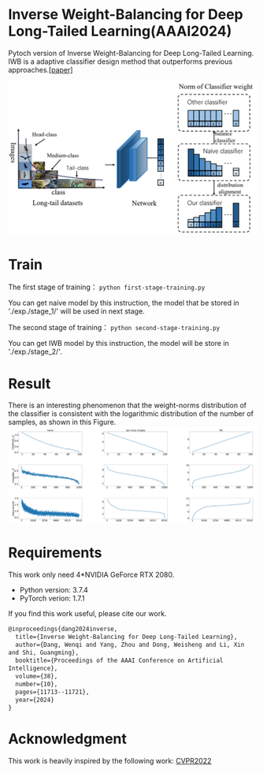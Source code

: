 # Inverse Weight-Balancing for Deep Long-Tailed Learning(AAAI2024)
Pytoch version of Inverse Weight-Balancing for Deep Long-Tailed Learning. IWB is a adaptive classifier design method that outperforms previous approaches.[[paper]](https://ojs.aaai.org/index.php/AAAI/article/view/29055)

![Figure1](./assets/img_1.png)

# Train
The first stage of training： `python first-stage-training.py`

You can get naive model by this instruction, the model that be stored in './exp./stage_1/' will be used in next stage.

The second stage of training： `python second-stage-training.py`

You can get IWB model by this instruction, the model will be store in './exp./stage_2/'.

# Result
There is an interesting phenomenon that the weight-norms distribution of the classifier is consistent with the logarithmic
distribution of the number of samples, as shown in this Figure.
![Figure2](./assets/img_2.png)

# Requirements
This work only need 4*NVIDIA GeForce RTX 2080.
* Python version: 3.7.4
* PyTorch verion: 1.7.1

If you find this work useful, please cite our work.

```
@inproceedings{dang2024inverse,
  title={Inverse Weight-Balancing for Deep Long-Tailed Learning},
  author={Dang, Wenqi and Yang, Zhou and Dong, Weisheng and Li, Xin and Shi, Guangming},
  booktitle={Proceedings of the AAAI Conference on Artificial Intelligence},
  volume={38},
  number={10},
  pages={11713--11721},
  year={2024}
}
```

# Acknowledgment
This work is heavily inspired by the following work: [CVPR2022](https://github.com/ShadeAlsha/LTR-weight-balancing)
